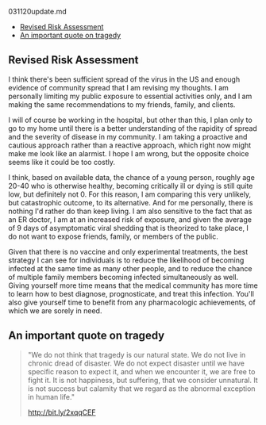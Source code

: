 031120update.md

- [Revised Risk Assessment](#revised-risk-assessment)
- [An important quote on tragedy](#an-important-quote-on-tragedy)

## Revised Risk Assessment

I think there's been sufficient spread of the virus in the US and enough
evidence of community spread that I am revising my thoughts. I am
personally limiting my public exposure to essential activities only, and
I am making the same recommendations to my friends, family, and clients.

I will of course be working in the hospital, but other than this, I plan
only to go to my home until there is a better understanding of the
rapidity of spread and the severity of disease in my community. I am
taking a proactive and cautious approach rather than a reactive
approach, which right now might make me look like an alarmist. I hope I
am wrong, but the opposite choice seems like it could be too costly. 

I think, based on available data, the chance of a young person, roughly
age 20-40 who is otherwise healthy, becoming critically ill or dying is
still quite low, but definitely not 0. For this reason, I am comparing
this very unlikely, but catastrophic outcome, to its alternative. And
for me personally, there is nothing I'd rather do than keep living. I am
also sensitive to the fact that as an ER doctor, I am at an increased
risk of exposure, and given the average of 9 days of asymptomatic viral
shedding that is theorized to take place, I do not want to expose
friends, family, or members of the public. 

Given that there is no vaccine and only experimental treatments, the best strategy I can see for individuals is to reduce the likelihood of becoming infected at the same time as many other people, and to reduce the chance of multiple family members becoming infected simultaneously as well. Giving yourself more time means that the medical community has more time to learn how to best diagnose, prognosticate, and treat this infection. You'll also give yourself time to benefit from any pharmacologic achievements, of which we are sorely in need. 

## An important quote on tragedy

> "We do not think that tragedy is our natural state. We do not live in
> chronic dread of disaster. We do not expect disaster until we have
> specific reason to expect it, and when we encounter it, we are free to
> fight it. It is not happiness, but suffering, that we consider
> unnatural. It is not success but calamity that we regard as the
> abnormal exception in human life."
>
> http://bit.ly/2xqqCEF
